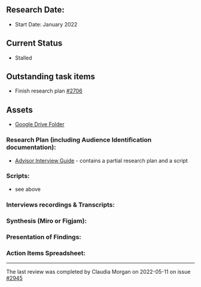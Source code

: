 ## Research Date:
- Start Date: January 2022

## Current Status
- Stalled

## Outstanding task items
- Finish research plan [#2706](https://github.com/hackforla/website/issues/2706)

## Assets
- [Google Drive Folder](https://drive.google.com/drive/folders/1fwYWFiSdRL819LbOXOH4aXiFwuXuagGf)

### Research Plan (including Audience Identification documentation):
- [Advisor Interview Guide](https://docs.google.com/document/d/1XxeNqOzCWZPNDfTn9LKJS3Zw_FGb0iLRVIDq0KU9fIM/edit) - contains a partial research plan and a script
### Scripts:
- see above

### Interviews recordings & Transcripts:

### Synthesis (Miro or Figjam):

### Presentation of Findings:

### Action Items Spreadsheet:


---
The last review was completed by Claudia Morgan on 2022-05-11 on issue [#2945](https://github.com/hackforla/website/issues/2945)
